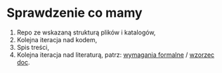# Sprawdzenie co mamy

1. Repo ze wskazaną strukturą plików i katalogów,
2. Kolejna iteracja nad kodem,
3. Spis treści,
4. Kolejna iteracja nad literaturą, patrz: [wymagania formalne](https://github.com/wojciech11/se_techniczny_projekt_nowatorski/blob/master/01_wymagania_formalne/13_2021-Zarzadzenie_projekt_inz.pdf) / [wzorzec doc](https://github.com/wojciech11/se_techniczny_projekt_nowatorski/blob/master/01_wymagania_formalne/13_2021-formatka_wzor_projektu_inz.docx).
